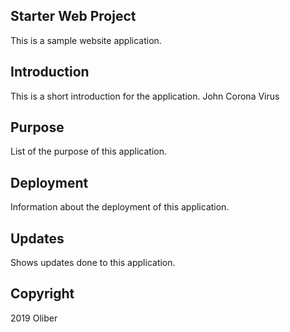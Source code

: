 ## Starter Web Project

This is a sample website application.

## Introduction

This is a short introduction for the application.
John Corona Virus

## Purpose

List of the purpose of this application.

## Deployment

Information about the deployment of this application.

## Updates

Shows updates done to this application.

## Copyright

2019 Oliber